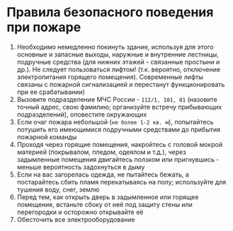 # Правила безопасного поведения при пожаре

1. Необходимо немедленно покинуть здание, используя для этого основные и запасные выходы, наружные и внутренние лестницы, подручные средства (для нижних этажей - связанные простыни и др.). Не следует
   пользоваться лифтом! (т.к. вероятно, отключение электропитания горящего помещения). Современные лифты связаны с пожарной сигнализацией и перестанут функционировать при ее срабатывании)
2. Вызовите подразделение МЧС России - `112/1, 101, 01` (назовите точный адрес, свою фамилию; организуйте встречу прибывающих подразделений), оповестите окружающих
3. Если очаг пожара небольшой (`не более 1-2 кв. м`), попытайтесь потушить его имеющимися подручными средствами до прибытия пожарной команды
4. Проходя через горящие помещения, накройтесь с головой мокрой материей (покрывалом, пледом, одеялом и т.д.), через задымленные помещения двигайтесь ползком или пригнувшись - меньше вероятность
   задохнуться в дыму
5. Если на вас загорелась одежда, не пытайтесь бежать, а постарайтесь сбить пламя перекатываясь на полу; используйте для тушения воду, снег, землю
6. Перед тем, как открыть дверь в задымленное или горящее помещение, встаньте сбоку от неё под защиту стены или перегородки и осторожно открывайте её
7. Обесточить все электрооборудование
